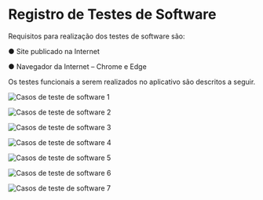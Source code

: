 # Registro de Testes de Software



Requisitos para realização dos testes de software são:

●	Site publicado na Internet

●	Navegador da Internet – Chrome e Edge

Os testes funcionais a serem realizados no aplicativo são descritos a seguir.
 
![Casos de teste de software 1](img/rsct1.PNG)

![Casos de teste de software 2](img/rsct2.PNG)

![Casos de teste de software 3](img/rsct3.PNG)

![Casos de teste de software 4](img/rsct4.PNG)

![Casos de teste de software 5](img/rsct5.PNG)

![Casos de teste de software 6](img/rsct6.PNG)

![Casos de teste de software 7](img/rsct7.PNG)

